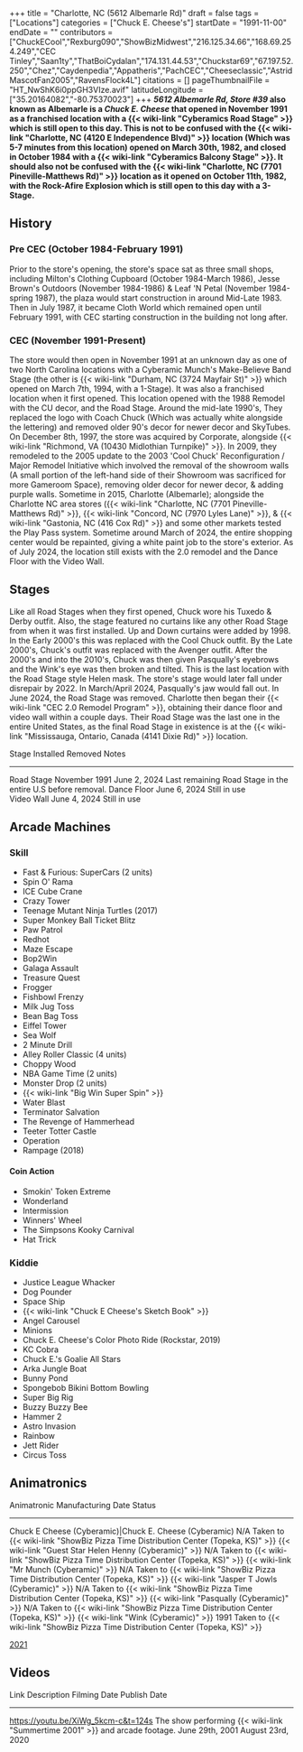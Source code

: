 +++
title = "Charlotte, NC (5612 Albemarle Rd)"
draft = false
tags = ["Locations"]
categories = ["Chuck E. Cheese's"]
startDate = "1991-11-00"
endDate = ""
contributors = ["ChuckECool","Rexburg090","ShowBizMidwest","216.125.34.66","168.69.254.249","CEC Tinley","Saan1ty","ThatBoiCydalan","174.131.44.53","Chuckstar69","67.197.52.250","Chez","Caydenpedia","Appatheris","PachCEC","Cheeseclassic","AstridMascotFan2005","RavensFlock4L"]
citations = []
pageThumbnailFile = "HT_NwShK6i0ppGH3VIze.avif"
latitudeLongitude = ["35.20164082","-80.75370023"]
+++
***5612 Albemarle Rd, Store #39* also known as Albemarle is a *Chuck E. Cheese* that opened in November 1991 as a franchised location with a {{< wiki-link "Cyberamics Road Stage" >}} which is still open to this day.
This is not to be confused with the {{< wiki-link "Charlotte, NC (4120 E Independence Blvd)" >}} location (Which was 5-7 minutes from this location) opened on March 30th, 1982, and closed in October 1984 with a {{< wiki-link "Cyberamics Balcony Stage" >}}. It should also not be confused with the {{< wiki-link "Charlotte, NC (7701 Pineville-Matthews Rd)" >}} location as it opened on October 11th, 1982, with the Rock-Afire Explosion which is still open to this day with a 3-Stage.**

## History

### Pre CEC (October 1984-February 1991)

Prior to the store's opening, the store's space sat as three small shops, including Milton's Clothing Cupboard (October 1984-March 1986), Jesse Brown's Outdoors (November 1984-1986) & Leaf 'N Petal (November 1984-spring 1987), the plaza would start construction in around Mid-Late 1983. Then in July 1987, it became Cloth World which remained open until February 1991, with CEC starting construction in the building not long after.

### CEC (November 1991-Present)

The store would then open in November 1991 at an unknown day as one of two North Carolina locations with a Cyberamic Munch's Make-Believe Band Stage (the other is {{< wiki-link "Durham, NC (3724 Mayfair St)" >}} which opened on March 7th, 1994, with a 1-Stage). It was also a franchised location when it first opened. This location opened with the 1988 Remodel with the CU decor, and the Road Stage. Around the mid-late 1990's, They replaced the logo with Coach Chuck (Which was actually white alongside the lettering) and removed older 90's decor for newer decor and SkyTubes. On December 8th, 1997, the store was acquired by Corporate, alongside {{< wiki-link "Richmond, VA (10430 Midlothian Turnpike)" >}}. In 2009, they remodeled to the 2005 update to the 2003 'Cool Chuck' Reconfiguration / Major Remodel Initiative which involved the removal of the showroom walls (A small portion of the left-hand side of their Showroom was sacrificed for more Gameroom Space), removing older decor for newer decor, & adding purple walls. Sometime in 2015, Charlotte (Albemarle); alongside the Charlotte NC area stores ({{< wiki-link "Charlotte, NC (7701 Pineville-Matthews Rd)" >}}, {{< wiki-link "Concord, NC (7970 Lyles Lane)" >}}, & {{< wiki-link "Gastonia, NC (416 Cox Rd)" >}} and some other markets tested the Play Pass system. Sometime around March of 2024, the entire shopping center would be repainted, giving a white paint job to the store's exterior. As of July 2024, the location still exists with the 2.0 remodel and the Dance Floor with the Video Wall.

## Stages

Like all Road Stages when they first opened, Chuck wore his Tuxedo & Derby outfit. Also, the stage featured no curtains like any other Road Stage from when it was first installed. Up and Down curtains were added by 1998. In the Early 2000's this was replaced with the Cool Chuck outfit. By the Late 2000's, Chuck's outfit was replaced with the Avenger outfit. After the 2000's and into the 2010's, Chuck was then given Pasqually's eyebrows and the Wink's eye was then broken and tilted. This is the last location with the Road Stage style Helen mask. The store's stage would later fall under disrepair by 2022. In March/April 2024, Pasqually's jaw would fall out. In June 2024, the Road Stage was removed.
Charlotte then began their {{< wiki-link "CEC 2.0 Remodel Program" >}}, obtaining their dance floor and video wall within a couple days. Their Road Stage was the last one in the entire United States, as the final Road Stage in existence is at the {{< wiki-link "Mississauga, Ontario, Canada (4141 Dixie Rd)" >}} location.

  Stage         Installed       Removed        Notes
  ------------- --------------- -------------- -------------------------------------------------------------
  Road Stage    November 1991   June 2, 2024   Last remaining Road Stage in the entire U.S before removal.
  Dance Floor   June 6, 2024    Still in use   
  Video Wall    June 4, 2024    Still in use   

## Arcade Machines

### Skill

- Fast & Furious: SuperCars (2 units)
- Spin O' Rama
- ICE Cube Crane
- Crazy Tower
- Teenage Mutant Ninja Turtles (2017)
- Super Monkey Ball Ticket Blitz
- Paw Patrol
- Redhot
- Maze Escape
- Bop2Win
- Galaga Assault
- Treasure Quest
- Frogger
- Fishbowl Frenzy
- Milk Jug Toss
- Bean Bag Toss
- Eiffel Tower
- Sea Wolf
- 2 Minute Drill
- Alley Roller Classic (4 units)
- Choppy Wood
- NBA Game Time (2 units)
- Monster Drop (2 units)
- {{< wiki-link "Big Win Super Spin" >}}
- Water Blast
- Terminator Salvation
- The Revenge of Hammerhead
- Teeter Totter Castle
- Operation
- Rampage (2018)

#### Coin Action

- Smokin' Token Extreme
- Wonderland
- Intermission
- Winners' Wheel
- The Simpsons Kooky Carnival
- Hat Trick

### Kiddie

- Justice League Whacker
- Dog Pounder
- Space Ship
- {{< wiki-link "Chuck E Cheese's Sketch Book" >}}
- Angel Carousel
- Minions
- Chuck E. Cheese's Color Photo Ride (Rockstar, 2019)
- KC Cobra
- Chuck E.'s Goalie All Stars
- Arka Jungle Boat
- Bunny Pond
- Spongebob Bikini Bottom Bowling
- Super Big Rig
- Buzzy Buzzy Bee
- Hammer 2
- Astro Invasion
- Rainbow
- Jett Rider
- Circus Toss

## Animatronics

  Animatronic                                                  Manufacturing Date   Status
  ------------------------------------------------------------ -------------------- --------------------------------------------------------------------------------------
  Chuck E Cheese (Cyberamic)|Chuck E. Cheese (Cyberamic)      N/A                  Taken to {{< wiki-link "ShowBiz Pizza Time Distribution Center (Topeka, KS)" >}}
  {{< wiki-link "Guest Star Helen Henny (Cyberamic)" >}}   N/A                  Taken to {{< wiki-link "ShowBiz Pizza Time Distribution Center (Topeka, KS)" >}}
  {{< wiki-link "Mr Munch (Cyberamic)" >}}                 N/A                  Taken to {{< wiki-link "ShowBiz Pizza Time Distribution Center (Topeka, KS)" >}}
  {{< wiki-link "Jasper T Jowls (Cyberamic)" >}}           N/A                  Taken to {{< wiki-link "ShowBiz Pizza Time Distribution Center (Topeka, KS)" >}}
  {{< wiki-link "Pasqually (Cyberamic)" >}}                N/A                  Taken to {{< wiki-link "ShowBiz Pizza Time Distribution Center (Topeka, KS)" >}}
  {{< wiki-link "Wink (Cyberamic)" >}}                     1991                 Taken to {{< wiki-link "ShowBiz Pizza Time Distribution Center (Topeka, KS)" >}}

[2021](https://www.flickr.com/photos/ryanrules/albums/72157718998472949)

## Videos

  Link                                  Description                                                                       Filming Date      Publish Date
  ------------------------------------- --------------------------------------------------------------------------------- ----------------- -------------------
  https://youtu.be/XiWg_5kcm-c&t=124s   The show performing {{< wiki-link "Summertime 2001" >}} and arcade footage.   June 29th, 2001   August 23rd, 2020
                                                                                                                                            
                                                                                                                                            
                                                                                                                                            
